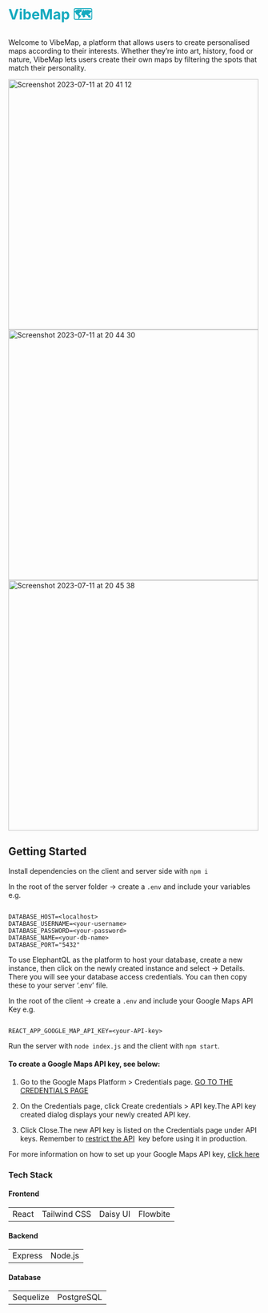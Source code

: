 <h1 style="color: #15aabf;">VibeMap 🗺</h1>

Welcome to VibeMap, a platform that allows users to create personalised maps according to their interests.
Whether they’re into art, history, food or nature, VibeMap lets users create their own maps by filtering the spots that match their personality.

<img width="500" alt="Screenshot 2023-07-11 at 20 41 12" src="https://github.com/jusoffiati/VibeMap/assets/127201938/38bf79b5-02aa-4b71-874b-3eebab1246a8">

<img width="500" alt="Screenshot 2023-07-11 at 20 44 30" src="https://github.com/jusoffiati/VibeMap/assets/127201938/1d71a555-7d78-42d9-a0ad-eefdd7d0adf8">

<img width="500" alt="Screenshot 2023-07-11 at 20 45 38" src="https://github.com/jusoffiati/VibeMap/assets/127201938/0dad64ba-d9e0-4c6f-b432-c0a598b2699e">

## Getting Started

Install dependencies on the client and server side with `npm i`

In the root of the server folder -> create a `.env` and include your variables
e.g.

```

DATABASE_HOST=<localhost>
DATABASE_USERNAME=<your-username>
DATABASE_PASSWORD=<your-password>
DATABASE_NAME=<your-db-name>
DATABASE_PORT="5432"

```

To use ElephantQL as the platform to host your database, create a new instance, then click on the newly created instance and select -> Details. There you will see your database access credentials. You can then copy these to your server ‘.env’ file.

In the root of the client -> create a `.env` and include your Google Maps API Key
e.g.

```

REACT_APP_GOOGLE_MAP_API_KEY=<your-API-key>

```

Run the server with `node index.js` and the client with `npm start`.

#### To create a Google Maps API key, see below:

1. Go to the Google Maps Platform > Credentials page. [GO TO THE CREDENTIALS PAGE](https://accounts.google.com/InteractiveLogin/signinchooser?continue=https%3A%2F%2Fconsole.cloud.google.com%2Fproject%2F_%2Fgoogle%2Fmaps-apis%2Fcredentials%3Futm_source%3DDocs_CreateAPIKey%26utm_content%3DDocs_maps-backend%26_gl%3D1*1i0awta*_ga*NjM0MjEzMTA0LjE2ODkwMTU1MTA.*_ga_NRWSTWS78N*MTY4OTEwMDM4Ni4zLjEuMTY4OTEwMDQ4OS4wLjAuMA..&followup=https%3A%2F%2Fconsole.cloud.google.com%2Fproject%2F_%2Fgoogle%2Fmaps-apis%2Fcredentials%3Futm_source%3DDocs_CreateAPIKey%26utm_content%3DDocs_maps-backend%26_gl%3D1*1i0awta*_ga*NjM0MjEzMTA0LjE2ODkwMTU1MTA.*_ga_NRWSTWS78N*MTY4OTEwMDM4Ni4zLjEuMTY4OTEwMDQ4OS4wLjAuMA..&osid=1&passive=1209600&service=cloudconsole&ifkv=AeDOFXhcG1Hnbi-Qi7HoXyUPH_3ePyQAT63zYTGjykS0a5xX0uHGnbot_lGGvHYnXi3RdcdrDconBg&flowName=GlifWebSignIn&flowEntry=ServiceLogin)
2. On the Credentials page, click Create credentials > API key.The API key created dialog displays your newly created API key.

3. Click Close.The new API key is listed on the Credentials page under API keys. Remember to [restrict the API](https://developers.google.com/maps/api-security-best-practices#restricting-api-keys)  key before using it in production.

For more information on how to set up your Google Maps API key, [click here](https://developers.google.com/maps/documentation/javascript/get-api-key)

### Tech Stack

#### Frontend

<table>
<tr>
<td>React</td>
<td>Tailwind CSS</td>
<td>Daisy UI</td>
<td>Flowbite</td>
</tr>
</table>

#### Backend

<table>
<tr>
<td>Express</td>
<td>Node.js</td>
</tr>
</table>

#### Database

<table>
<tr>
<td>Sequelize</td>
<td>PostgreSQL</td>
</tr>
</table>

